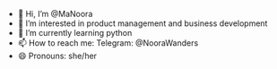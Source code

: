 - 👋 Hi, I’m @MaNoora
- 👀 I’m interested in product management and business development 
- 🌱 I’m currently learning python
- 📫 How to reach me: Telegram: @NooraWanders
- 😄 Pronouns: she/her
